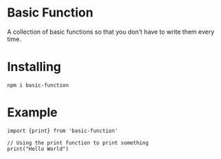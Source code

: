 # Basic Function

A collection of basic functions so that you don't have to write them every time.

# Installing

```
npm i basic-function
```

# Example

```
import {print} from 'basic-function'

// Using the print function to print something
print("Hello World")
```